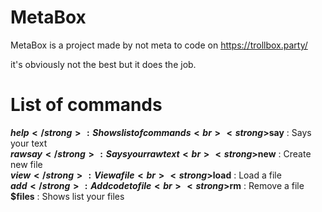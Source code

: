 # MetaBox
MetaBox is a project made by not meta to code on https://trollbox.party/

it's obviously not the best but it does the job.

# List of commands

<strong>$help</strong> : Shows list of commands<br>
<strong>$say</strong> : Says your text<br>
<strong>$rawsay</strong> : Says your raw text<br>
<strong>$new</strong> : Create new file<br>
<strong>$view</strong> : View a file<br>
<strong>$load</strong> : Load a file<br>
<strong>$add</strong> : Add code to file<br>
<strong>$rm</strong> : Remove a file<br>
<strong>$files</strong> : Shows list your files
